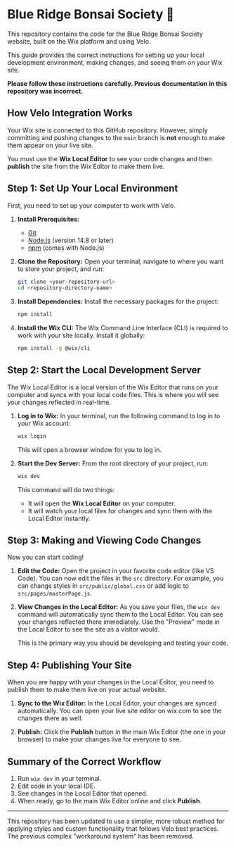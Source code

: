 # Blue Ridge Bonsai Society 🌸

This repository contains the code for the Blue Ridge Bonsai Society website, built on the Wix platform and using Velo.

This guide provides the correct instructions for setting up your local development environment, making changes, and seeing them on your Wix site.

**Please follow these instructions carefully. Previous documentation in this repository was incorrect.**

## How Velo Integration Works

Your Wix site is connected to this GitHub repository. However, simply committing and pushing changes to the `main` branch is **not** enough to make them appear on your live site.

You must use the **Wix Local Editor** to see your code changes and then **publish** the site from the Wix Editor to make them live.

## Step 1: Set Up Your Local Environment

First, you need to set up your computer to work with Velo.

1.  **Install Prerequisites:**
    *   [Git](https://git-scm.com/download)
    *   [Node.js](https://nodejs.org/en/download/) (version 14.8 or later)
    *   [npm](https://docs.npmjs.com/downloading-and-installing-node-js-and-npm) (comes with Node.js)

2.  **Clone the Repository:**
    Open your terminal, navigate to where you want to store your project, and run:
    ```bash
    git clone <your-repository-url>
    cd <repository-directory-name>
    ```

3.  **Install Dependencies:**
    Install the necessary packages for the project:
    ```bash
    npm install
    ```

4.  **Install the Wix CLI:**
    The Wix Command Line Interface (CLI) is required to work with your site locally. Install it globally:
    ```bash
    npm install -g @wix/cli
    ```

## Step 2: Start the Local Development Server

The Wix Local Editor is a local version of the Wix Editor that runs on your computer and syncs with your local code files. This is where you will see your changes reflected in real-time.

1.  **Log in to Wix:**
    In your terminal, run the following command to log in to your Wix account:
    ```bash
    wix login
    ```
    This will open a browser window for you to log in.

2.  **Start the Dev Server:**
    From the root directory of your project, run:
    ```bash
    wix dev
    ```
    This command will do two things:
    *   It will open the **Wix Local Editor** on your computer.
    *   It will watch your local files for changes and sync them with the Local Editor instantly.

## Step 3: Making and Viewing Code Changes

Now you can start coding!

1.  **Edit the Code:**
    Open the project in your favorite code editor (like VS Code). You can now edit the files in the `src` directory. For example, you can change styles in `src/public/global.css` or add logic to `src/pages/masterPage.js`.

2.  **View Changes in the Local Editor:**
    As you save your files, the `wix dev` command will automatically sync them to the Local Editor. You can see your changes reflected there immediately. Use the "Preview" mode in the Local Editor to see the site as a visitor would.

    This is the primary way you should be developing and testing your code.

## Step 4: Publishing Your Site

When you are happy with your changes in the Local Editor, you need to publish them to make them live on your actual website.

1.  **Sync to the Wix Editor:**
    In the Local Editor, your changes are synced automatically. You can open your live site editor on wix.com to see the changes there as well.

2.  **Publish:**
    Click the **Publish** button in the main Wix Editor (the one in your browser) to make your changes live for everyone to see.

## Summary of the Correct Workflow

1.  Run `wix dev` in your terminal.
2.  Edit code in your local IDE.
3.  See changes in the Local Editor that opened.
4.  When ready, go to the main Wix Editor online and click **Publish**.

---

This repository has been updated to use a simpler, more robust method for applying styles and custom functionality that follows Velo best practices. The previous complex "workaround system" has been removed.
